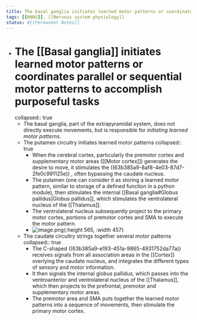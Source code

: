 ```yaml
---
title: The basal ganglia initiates learned motor patterns or coordinates parallel or sequential motor patterns to accomplish purposeful tasks
tags: [[HNNS]], [[Nervous system physiology]]
status: #[[Permanent Notes]] 
---
```


- # The [[Basal ganglia]] initiates learned motor patterns or coordinates parallel or sequential motor patterns to accomplish purposeful tasks
  collapsed:: true
	- The basal ganglia, part of the extrapyramidal system, does not directly execute movements, but is responsible for *initiating learned motor patterns*.
	- The putamen circuitry initiates learned motor patterns
	  collapsed:: true
		- When the cerebral cortex, particularly the premotor cortex and supplementary motor areas ([[Motor cortex]]) generates the desire to move, it stimulates the ((63b385a9-8af8-4e03-87d7-2fe0c991125e)) , often bypassing the caudate nucleus.
		- The putamen (one can consider it as storing a learned motor pattern, similar to storage of a defined function in a python module), then stimulates the internal [[Basal ganglia#Globus pallidus|Globus pallidus]], which stimulates the ventrolateral nucleus of the [[Thalamus]].
		- The ventrolateral nucleus subsequently project to the primary motor cortex, portions of premotor cortex and SMA to execute the motor pattern.
		- ![image.png](../assets/image_1672736608748_0.png){:height 565, :width 457}
	- The caudate circuitry strings together several motor patterns
	  collapsed:: true
		- The C-shaped ((63b385a9-e193-451a-9865-4931752da77a)) receives signals from all association areas in the [[Cortex]] overlying the caudate nucleus, and integrates the different types of sensory and motor information.
		- It then signals the internal globus pallidus, which passes into the ventroanterior and ventrolateral nucleus of the [[Thalamus]], which then projects to the prefrontal, premotor and supplementary motor areas.
		- The premotor area and SMA puts together the learned motor patterns into a sequence of movements, then stimulate the primary motor cortex.